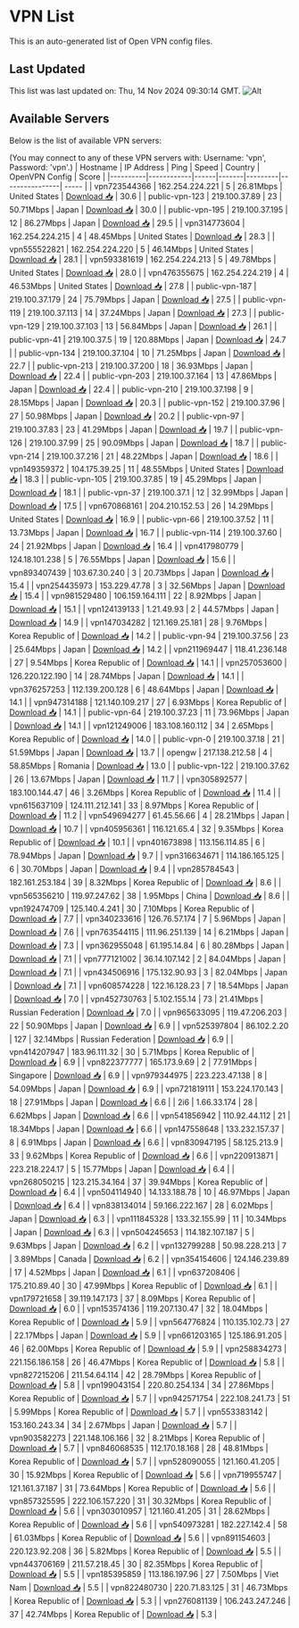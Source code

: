 # VPN List

This is an auto-generated list of Open VPN config files.

## Last Updated

This list was last updated on: Thu, 14 Nov 2024 09:30:14 GMT.
![Alt](https://repobeats.axiom.co/api/embed/186b98318ef1479477931607c1ad7d823f12451f.svg "Repobeats analytics image")

## Available Servers

Below is the list of available VPN servers:

(You may connect to any of these VPN servers with: Username: 'vpn', Password: 'vpn'.)
| Hostname | IP Address | Ping | Speed | Country | OpenVPN Config | Score |
|----------|------------|------|-------|---------|----------------| ----- |
| vpn723544366 | 162.254.224.221 | 5 | 26.81Mbps | United States | [Download 📥](./configs/server_0_US.ovpn) | 30.6 |
| public-vpn-123 | 219.100.37.89 | 23 | 50.71Mbps | Japan | [Download 📥](./configs/server_1_JP.ovpn) | 30.0 |
| public-vpn-195 | 219.100.37.195 | 12 | 86.27Mbps | Japan | [Download 📥](./configs/server_2_JP.ovpn) | 29.5 |
| vpn314773604 | 162.254.224.215 | 4 | 48.45Mbps | United States | [Download 📥](./configs/server_3_US.ovpn) | 28.3 |
| vpn555522821 | 162.254.224.220 | 5 | 46.14Mbps | United States | [Download 📥](./configs/server_4_US.ovpn) | 28.1 |
| vpn593381619 | 162.254.224.213 | 5 | 49.78Mbps | United States | [Download 📥](./configs/server_5_US.ovpn) | 28.0 |
| vpn476355675 | 162.254.224.219 | 4 | 46.53Mbps | United States | [Download 📥](./configs/server_6_US.ovpn) | 27.8 |
| public-vpn-187 | 219.100.37.179 | 24 | 75.79Mbps | Japan | [Download 📥](./configs/server_7_JP.ovpn) | 27.5 |
| public-vpn-119 | 219.100.37.113 | 14 | 37.24Mbps | Japan | [Download 📥](./configs/server_8_JP.ovpn) | 27.3 |
| public-vpn-129 | 219.100.37.103 | 13 | 56.84Mbps | Japan | [Download 📥](./configs/server_9_JP.ovpn) | 26.1 |
| public-vpn-41 | 219.100.37.5 | 19 | 120.88Mbps | Japan | [Download 📥](./configs/server_10_JP.ovpn) | 24.7 |
| public-vpn-134 | 219.100.37.104 | 10 | 71.25Mbps | Japan | [Download 📥](./configs/server_11_JP.ovpn) | 22.7 |
| public-vpn-213 | 219.100.37.200 | 18 | 36.93Mbps | Japan | [Download 📥](./configs/server_12_JP.ovpn) | 22.4 |
| public-vpn-203 | 219.100.37.164 | 13 | 47.86Mbps | Japan | [Download 📥](./configs/server_13_JP.ovpn) | 22.4 |
| public-vpn-210 | 219.100.37.198 | 9 | 28.15Mbps | Japan | [Download 📥](./configs/server_14_JP.ovpn) | 20.3 |
| public-vpn-152 | 219.100.37.96 | 27 | 50.98Mbps | Japan | [Download 📥](./configs/server_15_JP.ovpn) | 20.2 |
| public-vpn-97 | 219.100.37.83 | 23 | 41.29Mbps | Japan | [Download 📥](./configs/server_16_JP.ovpn) | 19.7 |
| public-vpn-126 | 219.100.37.99 | 25 | 90.09Mbps | Japan | [Download 📥](./configs/server_17_JP.ovpn) | 18.7 |
| public-vpn-214 | 219.100.37.216 | 21 | 48.22Mbps | Japan | [Download 📥](./configs/server_18_JP.ovpn) | 18.6 |
| vpn149359372 | 104.175.39.25 | 11 | 48.55Mbps | United States | [Download 📥](./configs/server_19_US.ovpn) | 18.3 |
| public-vpn-105 | 219.100.37.85 | 19 | 45.29Mbps | Japan | [Download 📥](./configs/server_20_JP.ovpn) | 18.1 |
| public-vpn-37 | 219.100.37.1 | 12 | 32.99Mbps | Japan | [Download 📥](./configs/server_21_JP.ovpn) | 17.5 |
| vpn670868161 | 204.210.152.53 | 26 | 14.29Mbps | United States | [Download 📥](./configs/server_22_US.ovpn) | 16.9 |
| public-vpn-66 | 219.100.37.52 | 11 | 13.73Mbps | Japan | [Download 📥](./configs/server_23_JP.ovpn) | 16.7 |
| public-vpn-114 | 219.100.37.60 | 24 | 21.92Mbps | Japan | [Download 📥](./configs/server_24_JP.ovpn) | 16.4 |
| vpn417980779 | 124.18.101.238 | 5 | 76.55Mbps | Japan | [Download 📥](./configs/server_25_JP.ovpn) | 15.6 |
| vpn893407439 | 103.67.30.240 | 3 | 20.73Mbps | Japan | [Download 📥](./configs/server_26_JP.ovpn) | 15.4 |
| vpn254435973 | 153.229.47.78 | 3 | 32.56Mbps | Japan | [Download 📥](./configs/server_27_JP.ovpn) | 15.4 |
| vpn981529480 | 106.159.164.111 | 22 | 8.92Mbps | Japan | [Download 📥](./configs/server_28_JP.ovpn) | 15.1 |
| vpn124139133 | 1.21.49.93 | 2 | 44.57Mbps | Japan | [Download 📥](./configs/server_29_JP.ovpn) | 14.9 |
| vpn147034282 | 121.169.25.181 | 28 | 9.76Mbps | Korea Republic of | [Download 📥](./configs/server_30_KR.ovpn) | 14.2 |
| public-vpn-94 | 219.100.37.56 | 23 | 25.64Mbps | Japan | [Download 📥](./configs/server_31_JP.ovpn) | 14.2 |
| vpn211969447 | 118.41.236.148 | 27 | 9.54Mbps | Korea Republic of | [Download 📥](./configs/server_32_KR.ovpn) | 14.1 |
| vpn257053600 | 126.220.122.190 | 14 | 28.74Mbps | Japan | [Download 📥](./configs/server_33_JP.ovpn) | 14.1 |
| vpn376257253 | 112.139.200.128 | 6 | 48.64Mbps | Japan | [Download 📥](./configs/server_34_JP.ovpn) | 14.1 |
| vpn947314188 | 121.140.109.217 | 27 | 6.93Mbps | Korea Republic of | [Download 📥](./configs/server_35_KR.ovpn) | 14.1 |
| public-vpn-64 | 219.100.37.23 | 11 | 73.96Mbps | Japan | [Download 📥](./configs/server_36_JP.ovpn) | 14.1 |
| vpn121249006 | 183.108.160.112 | 34 | 2.65Mbps | Korea Republic of | [Download 📥](./configs/server_37_KR.ovpn) | 14.0 |
| public-vpn-0 | 219.100.37.18 | 21 | 51.59Mbps | Japan | [Download 📥](./configs/server_38_JP.ovpn) | 13.7 |
| opengw | 217.138.212.58 | 4 | 58.85Mbps | Romania | [Download 📥](./configs/server_39_RO.ovpn) | 13.0 |
| public-vpn-122 | 219.100.37.62 | 26 | 13.67Mbps | Japan | [Download 📥](./configs/server_40_JP.ovpn) | 11.7 |
| vpn305892577 | 183.100.144.47 | 46 | 3.26Mbps | Korea Republic of | [Download 📥](./configs/server_41_KR.ovpn) | 11.4 |
| vpn615637109 | 124.111.212.141 | 33 | 8.97Mbps | Korea Republic of | [Download 📥](./configs/server_42_KR.ovpn) | 11.2 |
| vpn549694277 | 61.45.56.66 | 4 | 28.21Mbps | Japan | [Download 📥](./configs/server_43_JP.ovpn) | 10.7 |
| vpn405956361 | 116.121.65.4 | 32 | 9.35Mbps | Korea Republic of | [Download 📥](./configs/server_44_KR.ovpn) | 10.1 |
| vpn401673898 | 113.156.114.85 | 6 | 78.94Mbps | Japan | [Download 📥](./configs/server_45_JP.ovpn) | 9.7 |
| vpn316634671 | 114.186.165.125 | 6 | 30.70Mbps | Japan | [Download 📥](./configs/server_46_JP.ovpn) | 9.4 |
| vpn285784543 | 182.161.253.184 | 39 | 8.32Mbps | Korea Republic of | [Download 📥](./configs/server_47_KR.ovpn) | 8.6 |
| vpn565356210 | 119.97.247.62 | 38 | 1.95Mbps | China | [Download 📥](./configs/server_48_CN.ovpn) | 8.6 |
| vpn192474709 | 125.140.4.241 | 30 | 7.10Mbps | Korea Republic of | [Download 📥](./configs/server_49_KR.ovpn) | 7.7 |
| vpn340233616 | 126.76.57.174 | 7 | 5.96Mbps | Japan | [Download 📥](./configs/server_50_JP.ovpn) | 7.6 |
| vpn763544115 | 111.96.251.139 | 14 | 6.21Mbps | Japan | [Download 📥](./configs/server_51_JP.ovpn) | 7.3 |
| vpn362955048 | 61.195.14.84 | 6 | 80.28Mbps | Japan | [Download 📥](./configs/server_52_JP.ovpn) | 7.1 |
| vpn777121002 | 36.14.107.142 | 2 | 84.04Mbps | Japan | [Download 📥](./configs/server_53_JP.ovpn) | 7.1 |
| vpn434506916 | 175.132.90.93 | 3 | 82.04Mbps | Japan | [Download 📥](./configs/server_54_JP.ovpn) | 7.1 |
| vpn608574228 | 122.16.128.23 | 7 | 18.54Mbps | Japan | [Download 📥](./configs/server_55_JP.ovpn) | 7.0 |
| vpn452730763 | 5.102.155.14 | 73 | 21.41Mbps | Russian Federation | [Download 📥](./configs/server_56_RU.ovpn) | 7.0 |
| vpn965633095 | 119.47.206.203 | 22 | 50.90Mbps | Japan | [Download 📥](./configs/server_57_JP.ovpn) | 6.9 |
| vpn525397804 | 86.102.2.20 | 127 | 32.14Mbps | Russian Federation | [Download 📥](./configs/server_58_RU.ovpn) | 6.9 |
| vpn414207947 | 183.96.111.32 | 30 | 5.71Mbps | Korea Republic of | [Download 📥](./configs/server_59_KR.ovpn) | 6.9 |
| vpn822377777 | 165.173.9.69 | 2 | 77.91Mbps | Singapore | [Download 📥](./configs/server_60_SG.ovpn) | 6.9 |
| vpn979344975 | 223.223.47.138 | 8 | 54.09Mbps | Japan | [Download 📥](./configs/server_61_JP.ovpn) | 6.9 |
| vpn721819111 | 153.224.170.143 | 18 | 27.91Mbps | Japan | [Download 📥](./configs/server_62_JP.ovpn) | 6.6 |
| 2i6 | 1.66.33.174 | 28 | 6.62Mbps | Japan | [Download 📥](./configs/server_63_JP.ovpn) | 6.6 |
| vpn541856942 | 110.92.44.112 | 21 | 18.34Mbps | Japan | [Download 📥](./configs/server_64_JP.ovpn) | 6.6 |
| vpn147558648 | 133.232.157.37 | 8 | 6.91Mbps | Japan | [Download 📥](./configs/server_65_JP.ovpn) | 6.6 |
| vpn830947195 | 58.125.213.9 | 33 | 9.62Mbps | Korea Republic of | [Download 📥](./configs/server_66_KR.ovpn) | 6.6 |
| vpn220913871 | 223.218.224.17 | 5 | 15.77Mbps | Japan | [Download 📥](./configs/server_67_JP.ovpn) | 6.4 |
| vpn268050215 | 123.215.34.164 | 37 | 39.94Mbps | Korea Republic of | [Download 📥](./configs/server_68_KR.ovpn) | 6.4 |
| vpn504114940 | 14.133.188.78 | 10 | 46.97Mbps | Japan | [Download 📥](./configs/server_69_JP.ovpn) | 6.4 |
| vpn838134014 | 59.166.222.167 | 28 | 6.02Mbps | Japan | [Download 📥](./configs/server_70_JP.ovpn) | 6.3 |
| vpn111845328 | 133.32.155.99 | 11 | 10.34Mbps | Japan | [Download 📥](./configs/server_71_JP.ovpn) | 6.3 |
| vpn504245653 | 114.182.107.187 | 5 | 9.63Mbps | Japan | [Download 📥](./configs/server_72_JP.ovpn) | 6.2 |
| vpn132799288 | 50.98.228.213 | 7 | 3.89Mbps | Canada | [Download 📥](./configs/server_73_CA.ovpn) | 6.2 |
| vpn354154606 | 124.146.239.89 | 17 | 4.52Mbps | Japan | [Download 📥](./configs/server_74_JP.ovpn) | 6.1 |
| vpn637208406 | 175.210.89.40 | 30 | 47.99Mbps | Korea Republic of | [Download 📥](./configs/server_75_KR.ovpn) | 6.1 |
| vpn179721658 | 39.119.147.173 | 37 | 8.09Mbps | Korea Republic of | [Download 📥](./configs/server_76_KR.ovpn) | 6.0 |
| vpn153574136 | 119.207.130.47 | 32 | 18.04Mbps | Korea Republic of | [Download 📥](./configs/server_77_KR.ovpn) | 5.9 |
| vpn564776824 | 110.135.102.73 | 27 | 22.17Mbps | Japan | [Download 📥](./configs/server_78_JP.ovpn) | 5.9 |
| vpn661203165 | 125.186.91.205 | 46 | 62.00Mbps | Korea Republic of | [Download 📥](./configs/server_79_KR.ovpn) | 5.9 |
| vpn258834273 | 221.156.186.158 | 26 | 46.47Mbps | Korea Republic of | [Download 📥](./configs/server_80_KR.ovpn) | 5.8 |
| vpn827215206 | 211.54.64.114 | 42 | 28.79Mbps | Korea Republic of | [Download 📥](./configs/server_81_KR.ovpn) | 5.8 |
| vpn199043154 | 220.80.254.134 | 34 | 27.86Mbps | Korea Republic of | [Download 📥](./configs/server_82_KR.ovpn) | 5.7 |
| vpn942571754 | 222.108.241.73 | 51 | 5.99Mbps | Korea Republic of | [Download 📥](./configs/server_83_KR.ovpn) | 5.7 |
| vpn553383142 | 153.160.243.34 | 34 | 2.67Mbps | Japan | [Download 📥](./configs/server_84_JP.ovpn) | 5.7 |
| vpn903582273 | 221.148.106.166 | 32 | 8.21Mbps | Korea Republic of | [Download 📥](./configs/server_85_KR.ovpn) | 5.7 |
| vpn846068535 | 112.170.18.168 | 28 | 48.81Mbps | Korea Republic of | [Download 📥](./configs/server_86_KR.ovpn) | 5.7 |
| vpn528090055 | 121.160.41.205 | 30 | 15.92Mbps | Korea Republic of | [Download 📥](./configs/server_87_KR.ovpn) | 5.6 |
| vpn719955747 | 121.161.37.187 | 31 | 73.64Mbps | Korea Republic of | [Download 📥](./configs/server_88_KR.ovpn) | 5.6 |
| vpn857325595 | 222.106.157.220 | 31 | 30.32Mbps | Korea Republic of | [Download 📥](./configs/server_89_KR.ovpn) | 5.6 |
| vpn303010957 | 121.160.41.205 | 31 | 28.62Mbps | Korea Republic of | [Download 📥](./configs/server_90_KR.ovpn) | 5.6 |
| vpn540973281 | 182.227.142.4 | 58 | 61.03Mbps | Korea Republic of | [Download 📥](./configs/server_91_KR.ovpn) | 5.6 |
| vpn891154603 | 220.123.92.208 | 36 | 5.82Mbps | Korea Republic of | [Download 📥](./configs/server_92_KR.ovpn) | 5.5 |
| vpn443706169 | 211.57.218.45 | 30 | 82.35Mbps | Korea Republic of | [Download 📥](./configs/server_93_KR.ovpn) | 5.5 |
| vpn185395859 | 113.186.197.96 | 27 | 7.50Mbps | Viet Nam | [Download 📥](./configs/server_94_VN.ovpn) | 5.5 |
| vpn822480730 | 220.71.83.125 | 31 | 46.73Mbps | Korea Republic of | [Download 📥](./configs/server_95_KR.ovpn) | 5.3 |
| vpn276081139 | 106.243.247.246 | 37 | 42.74Mbps | Korea Republic of | [Download 📥](./configs/server_96_KR.ovpn) | 5.3 |
